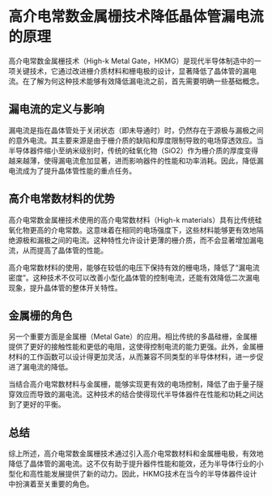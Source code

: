 # 高介电常数金属栅技术降低晶体管漏电流的原理

高介电常数金属栅技术（High-k Metal Gate，HKMG）是现代半导体制造中的一项关键技术，它通过改进栅介质材料和栅电极的设计，显著降低了晶体管的漏电流。在了解为何这种技术能够有效降低漏电流之前，首先需要明确一些基础概念。

## 漏电流的定义与影响

漏电流是指在晶体管处于关闭状态（即未导通时）时，仍然存在于源极与漏极之间的意外电流。其主要来源是由于栅介质的缺陷和厚度限制导致的电场穿透效应。当半导体器件缩小至纳米级别时，传统的硅氧化物（SiO2）作为栅介质的厚度变得越来越薄，使得漏电流愈加显著，进而影响器件的性能和功率消耗。因此，降低漏电流成为了提升晶体管性能的重点任务。

## 高介电常数材料的优势

高介电常数金属栅技术使用的高介电常数材料（High-k materials）具有比传统硅氧化物更高的介电常数。这意味着在相同的电场强度下，这些材料能够更有效地隔绝源极和漏极之间的电流。这种特性允许设计更薄的栅介质，而不会显著增加漏电流，从而提高了晶体管的性能。

高介电常数材料的使用，能够在较低的电压下保持有效的栅电场，降低了“漏电流密度”。这种技术不仅可以改善小型化晶体管的控制电流，还能有效降低二次漏电现象，提升晶体管的整体开关特性。

## 金属栅的角色

另一个重要方面是金属栅（Metal Gate）的应用。相比传统的多晶硅栅，金属栅提供了更好的接触性能和更低的电阻，这使得控制电流的能力更强。此外，金属栅材料的工作函数可以设计得更加灵活，从而兼容不同类型的半导体材料，进一步促进了漏电流的降低。

当结合高介电常数材料与金属栅，能够实现更有效的电场控制，降低了由于量子隧穿效应而导致的漏电流。这种技术的结合使得现代半导体器件在性能和功耗之间达到了更好的平衡。

## 总结

综上所述，高介电常数金属栅技术通过引入高介电常数材料和金属栅电极，有效地降低了晶体管的漏电流。这不仅有助于提升器件性能和能效，还为半导体行业的小型化和高性能发展提供了新的动力。因此，HKMG技术在当今的半导体器件设计中扮演着至关重要的角色。